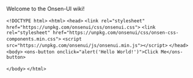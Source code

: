 Welcome to the Onsen-UI wiki!


`<!DOCTYPE html>`
`<html>`
`<head>`
  `<link rel="stylesheet" href="https://unpkg.com/onsenui/css/onsenui.css">`
  `<link rel="stylesheet" href="https://unpkg.com/onsenui/css/onsen-css-components.min.css">`
  `<script src="https://unpkg.com/onsenui/js/onsenui.min.js"></script>`
`</head>`
`<body>`
  `<ons-button onclick="alert('Hello World!')">Click Me</ons-button>`
    
    
`</body>`
`</html>`